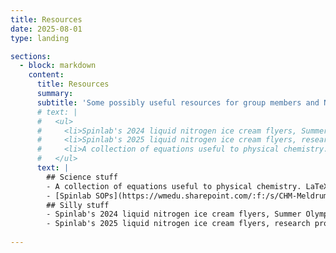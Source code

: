 ```yaml
---
title: Resources
date: 2025-08-01
type: landing

sections:
  - block: markdown
    content:
      title: Resources
      summary: 
      subtitle: 'Some possibly useful resources for group members and NMR fans'
      # text: |
      #   <ul>
      #     <li>Spinlab's 2024 liquid nitrogen ice cream flyers, Summer Olympics edition! <a href="/static/media/spinlab ice cream, 2024.pdf">[PDF download]</a></li>
      #     <li>Spinlab's 2025 liquid nitrogen ice cream flyers, research project edition! <a href="/static/media/spinlab ice cream, 2025.pdf">[PDF download]</a></li>
      #     <li>A collection of equations useful to physical chemistry. LaTeX source code <a href="https://github.com/tkmeldrum/pchem_equations">available on GitHub.</a> <a href="/static/media/CHEM302_equations.pdf">PDF is available here.</a></li>
      #   </ul>
      text: |
        ## Science stuff
        - A collection of equations useful to physical chemistry. LaTeX source code [available on GitHub;](https://github.com/tkmeldrum/pchem_equations) [PDF is available here.](CHEM302_equations.pdf)
        - [Spinlab SOPs](https://wmedu.sharepoint.com/:f:/s/CHM-MeldrumLab/Eq35tPNMHSdIk53tJ3SdMnQBG1Ug3vpxbHwsC9kOYkjfmg?e=72gLyn) (group members only, authentication required)
        ## Silly stuff
        - Spinlab's 2024 liquid nitrogen ice cream flyers, Summer Olympics edition! [PDF download](spinlab_ice_cream_2024.pdf)
        - Spinlab's 2025 liquid nitrogen ice cream flyers, research project edition! [PDF download](spinlab_ice_cream_2025.pdf)
        
---
```



